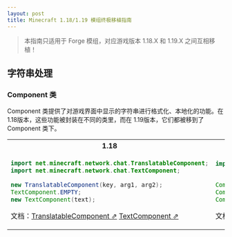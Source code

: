 ```yaml
---
layout: post
title: Minecraft 1.18/1.19 模组终极移植指南
---
```


> 本指南只适用于 Forge 模组，对应游戏版本 1.18.X 和 1.19.X 之间互相移植！

## 字符串处理

### Component 类

Component 类提供了对游戏界面中显示的字符串进行格式化、本地化的功能。在 1.18版本，这些功能被封装在不同的类里，而在 1.19版本，它们都被移到了 Component 类下。

<table>
<tr>
<th>1.18</th>
<th>1.19</th>
</tr>
<tr>
<td>
  
```java
import net.minecraft.network.chat.TranslatableComponent;
import net.minecraft.network.chat.TextComponent;

new TranslatableComponent(key, arg1, arg2);
TextComponent.EMPTY;
new TextComponent(text);
```

文档：[TranslatableComponent ⇗](https://nekoyue.github.io/ForgeJavaDocs-NG/javadoc/1.18.2/net/minecraft/network/chat/TranslatableComponent.html) [TextComponent ⇗](https://nekoyue.github.io/ForgeJavaDocs-NG/javadoc/1.18.2/net/minecraft/network/chat/TextComponent.html)

</td>
<td>

```java
import net.minecraft.network.chat.Component;


Component.translatable(key, arg1, arg2);
Component.empty();
Component.literal(text);
```

文档：[Component ⇗](https://nekoyue.github.io/ForgeJavaDocs-NG/javadoc/1.19.3/net/minecraft/network/chat/Component.html)

</td>
</tr>
</table>
